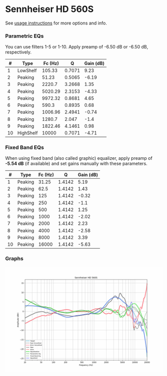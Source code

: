 # Sennheiser HD 560S
See [usage instructions](https://github.com/jaakkopasanen/AutoEq#usage) for more options and info.

### Parametric EQs
You can use filters 1-5 or 1-10. Apply preamp of -6.50 dB or -6.50 dB, respectively.

|   # | Type      |   Fc (Hz) |      Q |   Gain (dB) |
|-----|-----------|-----------|--------|-------------|
|   1 | LowShelf  |    105.33 | 0.7071 |        9.23 |
|   2 | Peaking   |     51.23 | 0.5065 |       -6.19 |
|   3 | Peaking   |   2220.7  | 3.2668 |        1.35 |
|   4 | Peaking   |   5020.29 | 2.3153 |       -4.33 |
|   5 | Peaking   |   9972.32 | 0.8681 |        4.65 |
|   6 | Peaking   |    590.3  | 0.8935 |        0.68 |
|   7 | Peaking   |   1006.96 | 2.4941 |       -0.74 |
|   8 | Peaking   |   1280.7  | 2.047  |       -1.4  |
|   9 | Peaking   |   1822.46 | 4.1461 |        0.98 |
|  10 | HighShelf |  10000    | 0.7071 |       -4.71 |

### Fixed Band EQs
When using fixed band (also called graphic) equalizer, apply preamp of **-5.54 dB** (if available) and set gains manually with these parameters.

|   # | Type    |   Fc (Hz) |      Q |   Gain (dB) |
|-----|---------|-----------|--------|-------------|
|   1 | Peaking |     31.25 | 1.4142 |        5.19 |
|   2 | Peaking |     62.5  | 1.4142 |        1.43 |
|   3 | Peaking |    125    | 1.4142 |       -0.32 |
|   4 | Peaking |    250    | 1.4142 |       -1.1  |
|   5 | Peaking |    500    | 1.4142 |        1.25 |
|   6 | Peaking |   1000    | 1.4142 |       -2.02 |
|   7 | Peaking |   2000    | 1.4142 |        2.23 |
|   8 | Peaking |   4000    | 1.4142 |       -2.58 |
|   9 | Peaking |   8000    | 1.4142 |        3.39 |
|  10 | Peaking |  16000    | 1.4142 |       -5.63 |

### Graphs
![](./Sennheiser%20HD%20560S.png)
